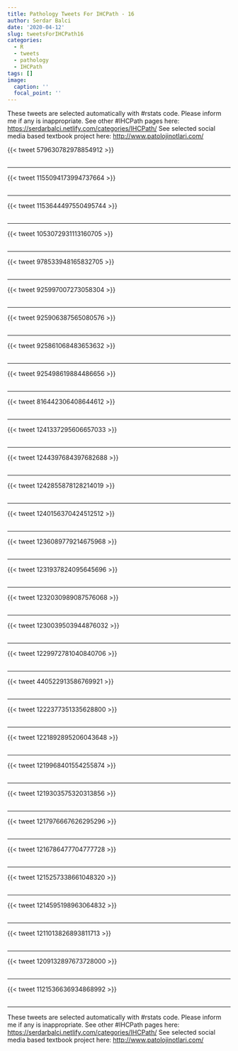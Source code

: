 ```yaml
---
title: Pathology Tweets For IHCPath - 16
author: Serdar Balci
date: '2020-04-12'
slug: tweetsForIHCPath16
categories:
  - R
  - tweets
  - pathology
  - IHCPath
tags: []
image:
  caption: ''
  focal_point: ''
---
```



These tweets are selected automatically with #rstats code. Please inform me if any is inappropriate.
See other #IHCPath pages here: https://serdarbalci.netlify.com/categories/IHCPath/ 
See selected social media based textbook project here: http://www.patolojinotlari.com/

{{< tweet 579630782978854912 >}}
<br>
<br>
<hr>
{{< tweet 1155094173994737664 >}}
<br>
<br>
<hr>
{{< tweet 1153644497550495744 >}}
<br>
<br>
<hr>
{{< tweet 1053072931113160705 >}}
<br>
<br>
<hr>
{{< tweet 978533948165832705 >}}
<br>
<br>
<hr>
{{< tweet 925997007273058304 >}}
<br>
<br>
<hr>
{{< tweet 925906387565080576 >}}
<br>
<br>
<hr>
{{< tweet 925861068483653632 >}}
<br>
<br>
<hr>
{{< tweet 925498619884486656 >}}
<br>
<br>
<hr>
{{< tweet 816442306408644612 >}}
<br>
<br>
<hr>
{{< tweet 1241337295606657033 >}}
<br>
<br>
<hr>
{{< tweet 1244397684397682688 >}}
<br>
<br>
<hr>
{{< tweet 1242855878128214019 >}}
<br>
<br>
<hr>
{{< tweet 1240156370424512512 >}}
<br>
<br>
<hr>
{{< tweet 1236089779214675968 >}}
<br>
<br>
<hr>
{{< tweet 1231937824095645696 >}}
<br>
<br>
<hr>
{{< tweet 1232030989087576068 >}}
<br>
<br>
<hr>
{{< tweet 1230039503944876032 >}}
<br>
<br>
<hr>
{{< tweet 1229972781040840706 >}}
<br>
<br>
<hr>
{{< tweet 440522913586769921 >}}
<br>
<br>
<hr>
{{< tweet 1222377351335628800 >}}
<br>
<br>
<hr>
{{< tweet 1221892895206043648 >}}
<br>
<br>
<hr>
{{< tweet 1219968401554255874 >}}
<br>
<br>
<hr>
{{< tweet 1219303575320313856 >}}
<br>
<br>
<hr>
{{< tweet 1217976667626295296 >}}
<br>
<br>
<hr>
{{< tweet 1216786477704777728 >}}
<br>
<br>
<hr>
{{< tweet 1215257338661048320 >}}
<br>
<br>
<hr>
{{< tweet 1214595198963064832 >}}
<br>
<br>
<hr>
{{< tweet 1211013826893811713 >}}
<br>
<br>
<hr>
{{< tweet 1209132897673728000 >}}
<br>
<br>
<hr>
{{< tweet 1121536636934868992 >}}
<br>
<br>
<hr>


These tweets are selected automatically with #rstats code. Please inform me if any is inappropriate.
See other #IHCPath pages here: https://serdarbalci.netlify.com/categories/IHCPath/ 
See selected social media based textbook project here: http://www.patolojinotlari.com/
